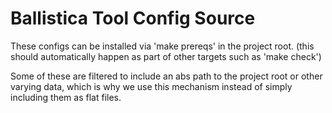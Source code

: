# Ballistica Tool Config Source

These configs can be installed via 'make prereqs' in the project root.
(this should automatically happen as part of other targets such as 'make check')

Some of these are filtered to include an abs path to the project root
or other varying data, which is why we use this mechanism instead of simply
including them as flat files.
